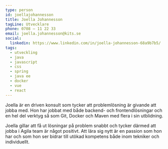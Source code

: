 ```yaml
---
type: person
id: joellajohannesson
title: Joella Johannesson
tagLine: Utvecklare
phone: 0708 – 11 22 33
email: joella.johannesson@kits.se
social:
  linkedin: https://www.linkedin.com/in/joella-johannesson-68a9b7b5/
tags:
  - utveckling
  - java
  - javascript
  - css
  - spring
  - java ee
  - docker
  - vue
  - react
---
```


Joella är en driven konsult som tycker att problemlösning är givande att jobba med. Hon har jobbat med både backend- och frontendlösningar och en hel del verktyg så som Git, Docker och Maven med flera i sin utblidning.

Joella gillar att få ut lösningar på problem snabbt och tycker därmed att jobba i Agila team är något positivt. Att lära sig nytt är en passion som hon har och som hon ser bidrar till utökad kompetens både inom tekniker och individuellt.

